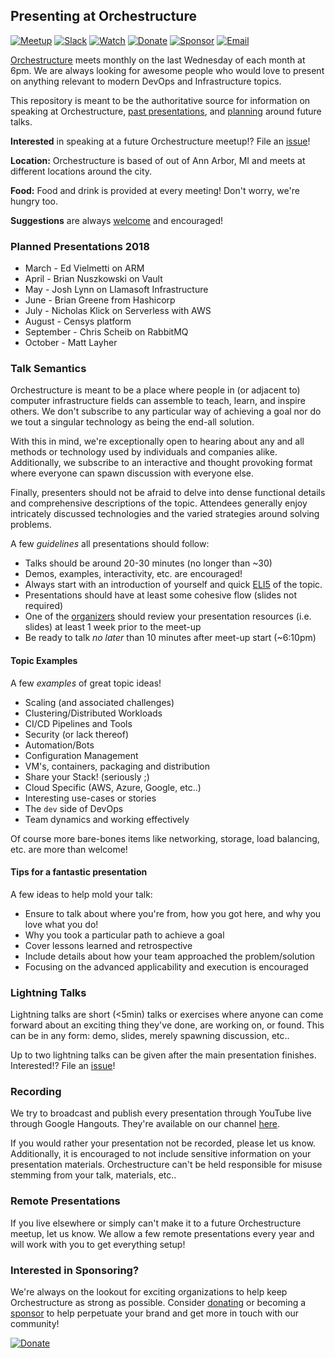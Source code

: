 ## Presenting at Orchestructure

 [![Meetup](https://img.shields.io/badge/Attend-Meetup-f13a59.svg)](https://www.meetup.com/orchestructure/) [![Slack](https://img.shields.io/badge/Chat-Slack-e9a820.svg)](http://madeina2.com/slack) [![Watch](https://img.shields.io/badge/Watch-Presentations-ff0000.svg)](https://www.youtube.com/channel/UCz3Z1cQ-DJMsdo6ftM27hkg) [![Donate](https://img.shields.io/badge/Donate-PayPal-blue.svg)](PayPal.Me/orchestructure) [![Sponsor](https://img.shields.io/badge/Sponsor-Orchestructure-brightgreen.svg)](https://github.com/orchestructure/sponsors) [![Email](https://img.shields.io/badge/Email-Organizers-lightgrey.svg)](mailto:orchestructure.meetup@gmail.com)

[Orchestructure](http://orchestructure.io/) meets monthly on the last Wednesday of each month at 6pm.
We are always looking for awesome people who would love to present on anything relevant to modern DevOps and Infrastructure topics.

This repository is meant to be the authoritative source for information on speaking at Orchestructure, [past presentations](https://www.youtube.com/channel/UCz3Z1cQ-DJMsdo6ftM27hkg), and [planning](https://github.com/orchestructure/presentations/issues) around future talks.

**Interested** in speaking at a future Orchestructure meetup!? File an [issue](https://github.com/orchestructure/presentations/issues/new)!

**Location:** Orchestructure is based of out of Ann Arbor, MI and meets at different locations around the city.

**Food:** Food and drink is provided at every meeting! Don't worry, we're hungry too.

**Suggestions** are always [welcome](https://github.com/orchestructure/presentations/issues/new) and encouraged!

### Planned Presentations 2018

* March - Ed Vielmetti on ARM
* April - Brian Nuszkowski on Vault
* May - Josh Lynn on Llamasoft Infrastructure
* June - Brian Greene from Hashicorp
* July - Nicholas Klick on Serverless with AWS
* August - Censys platform
* September - Chris Scheib on RabbitMQ
* October - Matt Layher

### Talk Semantics

Orchestructure is meant to be a place where people in (or adjacent to) computer infrastructure fields can assemble to teach, learn, and inspire others. We don't subscribe to any particular way of achieving a goal nor do we tout a singular technology as being the end-all solution.

With this in mind, we're exceptionally open to hearing about any and all methods or technology used by individuals and companies alike. Additionally, we subscribe to an interactive and thought provoking format where everyone can spawn discussion with everyone else.

Finally, presenters should not be afraid to delve into dense functional details and comprehensive descriptions of the topic. Attendees generally enjoy intricately discussed technologies and the varied strategies around solving problems.

A few *guidelines* all presentations should follow:

* Talks should be around 20-30 minutes (no longer than ~30)
* Demos, examples, interactivity, etc. are encouraged!
* Always start with an introduction of yourself and quick [ELI5](https://xkcd.com/1364/) of the topic.
* Presentations should have at least some cohesive flow (slides not required)
* One of the [organizers](https://github.com/orgs/orchestructure/people) should review your presentation resources (i.e. slides) at least 1 week prior to the meet-up
* Be ready to talk *no later* than 10 minutes after meet-up start (~6:10pm)

#### Topic Examples

A few *examples* of great topic ideas!

* Scaling (and associated challenges)
* Clustering/Distributed Workloads
* CI/CD Pipelines and Tools
* Security (or lack thereof)
* Automation/Bots
* Configuration Management
* VM's, containers, packaging and distribution
* Share your Stack! (seriously ;)
* Cloud Specific (AWS, Azure, Google, etc..)
* Interesting use-cases or stories
* The `dev` side of DevOps
* Team dynamics and working effectively

Of course more bare-bones items like networking, storage, load balancing, etc. are more than welcome!

#### Tips for a fantastic presentation

A few ideas to help mold your talk:

* Ensure to talk about where you're from, how you got here, and why you love what you do!
* Why you took a particular path to achieve a goal
* Cover lessons learned and retrospective
* Include details about how your team approached the problem/solution
* Focusing on the advanced applicability and execution is encouraged

### Lightning Talks

Lightning talks are short (<5min) talks or exercises where anyone can come forward about an exciting thing they've done, are working on, or found. This can be in any form: demo, slides, merely spawning discussion, etc..

Up to two lightning talks can be given after the main presentation finishes. Interested!? File an [issue](https://github.com/orchestructure/presentations/issues/new)!

### Recording

We try to broadcast and publish every presentation through YouTube live through Google Hangouts. They're available on our channel [here](https://www.youtube.com/channel/UCz3Z1cQ-DJMsdo6ftM27hkg).

If you would rather your presentation not be recorded, please let us know. Additionally, it is encouraged to not include sensitive information on your presentation materials. Orchestructure can't be held responsible for misuse stemming from your talk, materials, etc..

### Remote Presentations

If you live elsewhere or simply can't make it to a future Orchestructure meetup, let us know. We allow a few remote presentations every year and will work with you to get everything setup!

### Interested in Sponsoring?

We're always on the lookout for exciting organizations to help keep Orchestructure as strong as possible. Consider [donating](PayPal.Me/orchestructure) or becoming a [sponsor](https://github.com/orchestructure/sponsors) to help perpetuate your brand and get more in touch with our community!

[![Donate](https://img.shields.io/badge/Donate-PayPal-blue.svg)](PayPal.Me/orchestructure)
